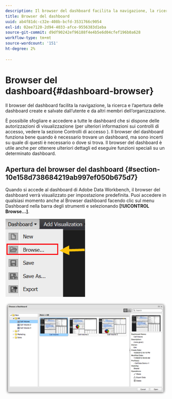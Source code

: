 ```yaml
---
description: Il browser del dashboard facilita la navigazione, la ricerca e l’apertura delle dashboard create e salvate dall’utente e da altri membri dell’organizzazione.
title: Browser del dashboard
uuid: ab4f81dc-c32e-408b-bcfd-3531766c9054
exl-id: 02ee7120-2d94-4033-afce-9556383d1eba
source-git-commit: d9df90242ef96188f4e4b5e6d04cfef196b0a628
workflow-type: tm+mt
source-wordcount: '151'
ht-degree: 2%

---
```


# Browser del dashboard{#dashboard-browser}

Il browser del dashboard facilita la navigazione, la ricerca e l’apertura delle dashboard create e salvate dall’utente e da altri membri dell’organizzazione.

È possibile sfogliare e accedere a tutte le dashboard che si dispone delle autorizzazioni di visualizzazione (per ulteriori informazioni sui controlli di accesso, vedere la sezione Controlli di accesso ). Il browser del dashboard funziona bene quando è necessario trovare un dashboard, ma sono incerti su quale di questi è necessario o dove si trova. Il browser del dashboard è utile anche per ottenere ulteriori dettagli ed eseguire funzioni speciali su un determinato dashboard.

## Apertura del browser del dashboard {#section-10e158d738684219ab997ef050b675d7}

Quando si accede al dashboard di Adobe Data Workbench, il browser del dashboard verrà visualizzato per impostazione predefinita. Puoi accedere in qualsiasi momento anche al Browser dashboard facendo clic sul menu Dashboard nella barra degli strumenti e selezionando **[!UICONTROL Browse…]**.

![](assets/browse.png)

![](assets/choose_a_dashboard.png)
